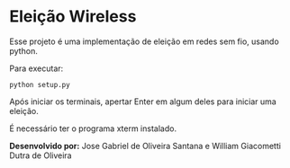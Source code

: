 # Eleição Wireless

Esse projeto é uma implementação de eleição em redes sem fio, usando python.  

Para executar:  
```
python setup.py
```

Após iniciar os terminais, apertar Enter em algum deles para iniciar uma eleição.  

É necessário ter o programa xterm instalado.


**Desenvolvido por:**
Jose Gabriel de Oliveira Santana e William Giacometti Dutra de Oliveira
